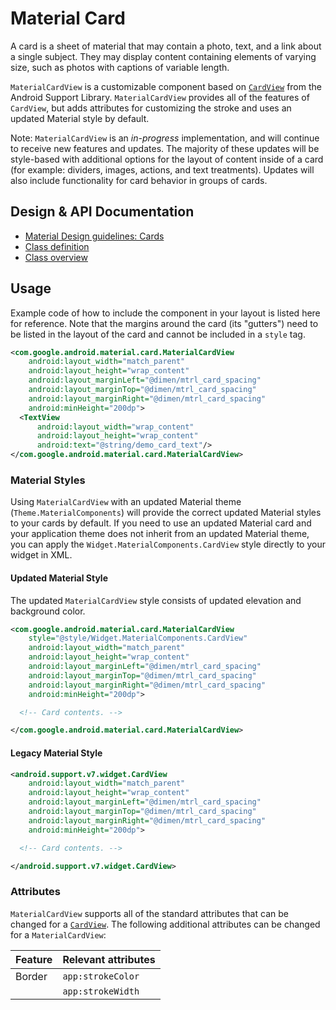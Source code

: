<!--docs:
title: "Material Card"
layout: detail
section: components
excerpt: "Cards display content and actions on a single subject."
iconId: card
path: /catalog/material-card-view/
-->

# Material Card

A card is a sheet of material that may contain a photo, text, and a link about a
single subject. They may display content containing elements of varying size,
such as photos with captions of variable length.

`MaterialCardView` is a customizable component based on
[`CardView`](https://developer.android.com/reference/android/support/v7/widget/CardView.html)
from the Android Support Library. `MaterialCardView` provides all of the
features of `CardView`, but adds attributes for customizing the stroke and uses
an updated Material style by default.

Note: `MaterialCardView` is an _in-progress_ implementation, and will continue
to receive new features and updates. The majority of these updates will be
style-based with additional options for the layout of content inside of a card
(for example: dividers, images, actions, and text treatments). Updates will also
include functionality for card behavior in groups of cards.

## Design & API Documentation

-   [Material Design guidelines:
    Cards](https://material.io/go/design-cards)
    <!--{: .icon-list-item.icon-list-item--spec }-->
-   [Class
    definition](https://github.com/material-components/material-components-android/tree/master/lib/java/com/google/android/material/card/MaterialCardView.java)
    <!--{: .icon-list-item.icon-list-item--link }-->
-   [Class
    overview](https://developer.android.com/reference/com/google/android/material/card/MaterialCardView)
    <!--{: .icon-list-item.icon-list-item--link }--> <!--{: .icon-list }-->

## Usage

Example code of how to include the component in your layout is listed here
for reference. Note that the margins around the card (its "gutters") need to
be listed in the layout of the card and cannot be included in a `style` tag.

```xml
<com.google.android.material.card.MaterialCardView
    android:layout_width="match_parent"
    android:layout_height="wrap_content"
    android:layout_marginLeft="@dimen/mtrl_card_spacing"
    android:layout_marginTop="@dimen/mtrl_card_spacing"
    android:layout_marginRight="@dimen/mtrl_card_spacing"
    android:minHeight="200dp">
  <TextView
      android:layout_width="wrap_content"
      android:layout_height="wrap_content"
      android:text="@string/demo_card_text"/>
</com.google.android.material.card.MaterialCardView>
```

### Material Styles

Using `MaterialCardView` with an updated Material theme
(`Theme.MaterialComponents`) will provide the correct updated Material styles to
your cards by default. If you need to use an updated Material card and your
application theme does not inherit from an updated Material theme, you can apply
the `Widget.MaterialComponents.CardView` style directly to your widget in XML.

#### Updated Material Style

The updated `MaterialCardView` style consists of updated elevation and
background color.

```xml
<com.google.android.material.card.MaterialCardView
    style="@style/Widget.MaterialComponents.CardView"
    android:layout_width="match_parent"
    android:layout_height="wrap_content"
    android:layout_marginLeft="@dimen/mtrl_card_spacing"
    android:layout_marginTop="@dimen/mtrl_card_spacing"
    android:layout_marginRight="@dimen/mtrl_card_spacing"
    android:minHeight="200dp">

  <!-- Card contents. -->

</com.google.android.material.card.MaterialCardView>
```

#### Legacy Material Style

```xml
<android.support.v7.widget.CardView
    android:layout_width="match_parent"
    android:layout_height="wrap_content"
    android:layout_marginLeft="@dimen/mtrl_card_spacing"
    android:layout_marginTop="@dimen/mtrl_card_spacing"
    android:layout_marginRight="@dimen/mtrl_card_spacing"
    android:minHeight="200dp">

  <!-- Card contents. -->

</android.support.v7.widget.CardView>
```

### Attributes

`MaterialCardView` supports all of the standard attributes that can be changed
for a
[`CardView`](https://developer.android.com/reference/android/support/v7/widget/CardView.html).
The following additional attributes can be changed for a `MaterialCardView`:

Feature | Relevant attributes
:------ | :------------------
Border  | `app:strokeColor`
        | `app:strokeWidth`
